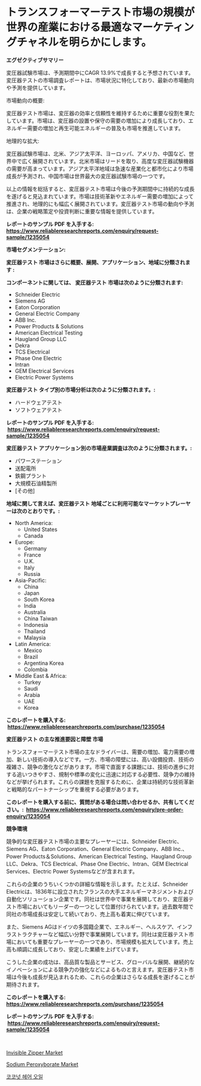 <p><h1>トランスフォーマーテスト市場の規模が世界の産業における最適なマーケティングチャネルを明らかにします。</h1></p><p><strong>エグゼクティブサマリー</strong></p>
<p><p>変圧器試験市場は、予測期間中にCAGR 13.9%で成長すると予想されています。変圧器テストの市場調査レポートは、市場状況に特化しており、最新の市場動向や予測を提供しています。</p><p>市場動向の概要:</p><p>変圧器テスト市場は、変圧器の効率と信頼性を維持するために重要な役割を果たしています。市場は、変圧器の設置や保守の需要の増加により成長しており、エネルギー需要の増加と再生可能エネルギーの普及も市場を推進しています。</p><p>地理的な拡大:</p><p>変圧器試験市場は、北米、アジア太平洋、ヨーロッパ、アメリカ、中国など、世界中で広く展開されています。北米市場はリードを取り、高度な変圧器試験機器の需要が高まっています。アジア太平洋地域は急速な産業化と都市化により市場成長が予測され、中国市場は世界最大の変圧器試験市場の一つです。</p><p>以上の情報を総括すると、変圧器テスト市場は今後の予測期間中に持続的な成長を遂げると見込まれています。市場は技術革新やエネルギー需要の増加によって推進され、地理的にも幅広く展開されています。変圧器テスト市場の動向や予測は、企業の戦略策定や投資判断に重要な情報を提供しています。</p></p>
<p><strong>レポートのサンプル PDF を入手する: <a href="https://www.reliableresearchreports.com/enquiry/request-sample/1235054">https://www.reliableresearchreports.com/enquiry/request-sample/1235054</a></strong></p>
<p><strong>市場セグメンテーション:</strong></p>
<p><strong> 変圧器テスト 市場はさらに概要、展開、アプリケーション、地域に分類されます :</strong></p>
<p><strong>コンポーネントに関しては、 変圧器テスト 市場は次のように分類されます: &nbsp;</strong></p>
<p><ul><li>Schneider Electric</li><li>Siemens AG</li><li>Eaton Corporation</li><li>General Electric Company</li><li>ABB Inc.</li><li>Power Products & Solutions</li><li>American Electrical Testing</li><li>Haugland Group LLC</li><li>Dekra</li><li>TCS Electrical</li><li>Phase One Electric</li><li>Intran</li><li>GEM Electrical Services</li><li>Electric Power Systems</li></ul></p>
<p><strong> 変圧器テスト タイプ別の市場分析は次のように分類されます。:</strong></p>
<p><ul><li>ハードウェアテスト</li><li>ソフトウェアテスト</li></ul></p>
<p><strong>レポートのサンプル PDF を入手する: &nbsp;<a href="https://www.reliableresearchreports.com/enquiry/request-sample/1235054">https://www.reliableresearchreports.com/enquiry/request-sample/1235054</a></strong></p>
<p><strong> 変圧器テスト アプリケーション別の市場産業調査は次のように分類されます。:</strong></p>
<p><ul><li>パワーステーション</li><li>送配電所</li><li>鉄鋼プラント</li><li>大規模石油精製所</li><li>[その他]</li></ul></p>
<p><strong>地域に関して言えば、変圧器テスト 地域ごとに利用可能なマーケットプレーヤーは次のとおりです。:</strong></p>
<p><ul>
    <li>
        North America:
        <ul>
            <li>United States</li>
            <li>Canada</li>
        </ul>
    </li>
    <li>
        Europe:
        <ul>
            <li>Germany</li>
            <li>France</li>
            <li>U.K.</li>
            <li>Italy</li>
            <li>Russia</li>
        </ul>
    </li>
    <li>
        Asia-Pacific:
        <ul>
            <li>China</li>
            <li>Japan</li>
            <li>South Korea</li>
            <li>India</li>
            <li>Australia</li>
            <li>China Taiwan</li>
            <li>Indonesia</li>
            <li>Thailand</li>
            <li>Malaysia</li>
        </ul>
    </li>
    <li>
        Latin America:
        <ul>
            <li>Mexico</li>
            <li>Brazil</li>
            <li>Argentina Korea</li>
            <li>Colombia</li>
        </ul>
    </li>
    <li>
        Middle East & Africa:
        <ul>
            <li>Turkey</li>
            <li>Saudi</li>
            <li>Arabia</li>
            <li>UAE</li>
            <li>Korea</li>
        </ul>
    </li>
    </ul></p>
<p><strong>このレポートを購入する: &nbsp;<a href="https://www.reliableresearchreports.com/purchase/1235054">https://www.reliableresearchreports.com/purchase/1235054</a></strong></p>
<p><strong>変圧器テスト の主な推進要因と障壁 市場</strong></p>
<p><p>トランスフォーマーテスト市場の主なドライバーは、需要の増加、電力需要の増加、新しい技術の導入などです。一方、市場の障壁には、高い設備投資、技術の複雑さ、競争の激化などがあります。市場で直面する課題には、技術の進歩に対する追いつきやすさ、規制や標準の変化に迅速に対応する必要性、競争力の維持などが挙げられます。これらの課題を克服するために、企業は持続的な技術革新と戦略的なパートナーシップを重視する必要があります。</p></p>
<p><strong>このレポートを購入する前に、質問がある場合は問い合わせるか、共有してください。:&nbsp; <a href="https://www.reliableresearchreports.com/enquiry/pre-order-enquiry/1235054">https://www.reliableresearchreports.com/enquiry/pre-order-enquiry/1235054</a></strong></p>
<p><strong>競争環境</strong></p>
<p><p>競争的な変圧器テスト市場の主要なプレーヤーには、Schneider Electric、Siemens AG、Eaton Corporation、General Electric Company、ABB Inc.、Power Products＆Solutions、American Electrical Testing、Haugland Group LLC、Dekra、TCS Electrical、Phase One Electric、Intran、GEM Electrical Services、Electric Power Systemsなどが含まれます。</p><p>これらの企業のうちいくつかの詳細な情報を示します。たとえば、Schneider Electricは、1836年に設立されたフランスの大手エネルギーマネジメントおよび自動化ソリューション企業です。同社は世界中で事業を展開しており、変圧器テスト市場においてもリーダーの一つとして位置付けられています。過去数年間で同社の市場成長は安定して続いており、売上高も着実に伸びています。</p><p>また、Siemens AGはドイツの多国籍企業で、エネルギー、ヘルスケア、インフラストラクチャーなど幅広い分野で事業展開しています。同社は変圧器テスト市場においても重要なプレーヤーの一つであり、市場規模も拡大しています。売上高も順調に成長しており、安定した業績を上げています。</p><p>こうした企業の成功は、高品質な製品とサービス、グローバルな展開、継続的なイノベーションによる競争力の強化などによるものと言えます。変圧器テスト市場は今後も成長が見込まれるため、これらの企業はさらなる成長を遂げることが期待されます。</p></p>
<p><strong>このレポートを購入する: &nbsp; <a href="https://www.reliableresearchreports.com/purchase/1235054">https://www.reliableresearchreports.com/purchase/1235054</a></strong></p>
<p><strong>レポートのサンプル PDF を入手する: &nbsp;<a href="https://www.reliableresearchreports.com/enquiry/request-sample/1235054">https://www.reliableresearchreports.com/enquiry/request-sample/1235054</a></strong><strong></strong></p>
<p>&nbsp;</p>
<p><p><a href="https://nifty-kite-d51.notion.site/Invisible-Zipper-Market-Size-Growing-and-Forecasted-for-period-from-2024-2031-and-provides-complet-53ba028ae6f745f599ff924ca45823c5">Invisible Zipper Market</a></p><p><a href="https://five-trouble-98a.notion.site/Sodium-Peroxyborate-Market-Size-Growing-and-Forecasted-for-period-from-2024-2031-and-provides-comp-4a23311dce8b4a2c96aa70997b836d24">Sodium Peroxyborate Market</a></p><p><a href="https://medium.com/@dewayneber2023/%EC%BD%94%EC%BD%94%EB%84%9B-%ED%97%A4%EC%96%B4-%EC%98%A4%EC%9D%BC-%EC%8B%9C%EC%9E%A5%EC%9D%80-%EC%8B%9C%EC%9E%A5-%EC%A0%90%EC%9C%A0%EC%9C%A8-%ED%81%AC%EA%B8%B0-%EB%B0%8F-2031%EB%85%84%EA%B9%8C%EC%A7%80%EC%9D%98-%EC%98%88%EC%83%81-%ED%94%84%EB%A1%9C%EC%A0%9D%EC%85%98%EC%97%90-%EC%B4%88%EC%A0%90%EC%9D%84-%EB%A7%9E%EC%B6%A5%EB%8B%88%EB%8B%A4-66fb365f2eb9">코코넛 헤어 오일</a></p></p>